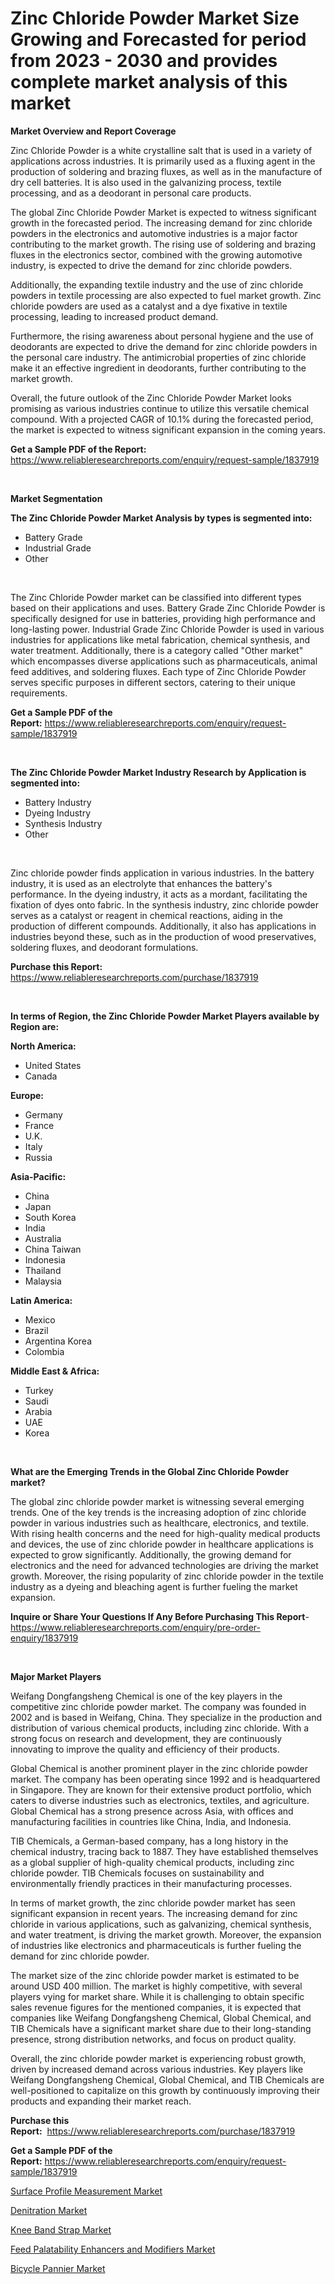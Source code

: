 <p><h1>Zinc Chloride Powder Market Size Growing and Forecasted for period from 2023 - 2030 and provides complete market analysis of this market</h1></p><p><strong>Market Overview and Report Coverage</strong></p>
<p><p>Zinc Chloride Powder is a white crystalline salt that is used in a variety of applications across industries. It is primarily used as a fluxing agent in the production of soldering and brazing fluxes, as well as in the manufacture of dry cell batteries. It is also used in the galvanizing process, textile processing, and as a deodorant in personal care products.</p><p>The global Zinc Chloride Powder Market is expected to witness significant growth in the forecasted period. The increasing demand for zinc chloride powders in the electronics and automotive industries is a major factor contributing to the market growth. The rising use of soldering and brazing fluxes in the electronics sector, combined with the growing automotive industry, is expected to drive the demand for zinc chloride powders.</p><p>Additionally, the expanding textile industry and the use of zinc chloride powders in textile processing are also expected to fuel market growth. Zinc chloride powders are used as a catalyst and a dye fixative in textile processing, leading to increased product demand.</p><p>Furthermore, the rising awareness about personal hygiene and the use of deodorants are expected to drive the demand for zinc chloride powders in the personal care industry. The antimicrobial properties of zinc chloride make it an effective ingredient in deodorants, further contributing to the market growth.</p><p>Overall, the future outlook of the Zinc Chloride Powder Market looks promising as various industries continue to utilize this versatile chemical compound. With a projected CAGR of 10.1% during the forecasted period, the market is expected to witness significant expansion in the coming years.</p></p>
<p><strong>Get a Sample PDF of the Report:</strong> <a href="https://www.reliableresearchreports.com/enquiry/request-sample/1837919">https://www.reliableresearchreports.com/enquiry/request-sample/1837919</a></p>
<p>&nbsp;</p>
<p><strong>Market Segmentation</strong></p>
<p><strong>The Zinc Chloride Powder Market Analysis by types is segmented into:</strong></p>
<p><ul><li>Battery Grade</li><li>Industrial Grade</li><li>Other</li></ul></p>
<p>&nbsp;</p>
<p><p>The Zinc Chloride Powder market can be classified into different types based on their applications and uses. Battery Grade Zinc Chloride Powder is specifically designed for use in batteries, providing high performance and long-lasting power. Industrial Grade Zinc Chloride Powder is used in various industries for applications like metal fabrication, chemical synthesis, and water treatment. Additionally, there is a category called "Other market" which encompasses diverse applications such as pharmaceuticals, animal feed additives, and soldering fluxes. Each type of Zinc Chloride Powder serves specific purposes in different sectors, catering to their unique requirements.</p></p>
<p><strong>Get a Sample PDF of the Report:</strong>&nbsp;<a href="https://www.reliableresearchreports.com/enquiry/request-sample/1837919">https://www.reliableresearchreports.com/enquiry/request-sample/1837919</a></p>
<p>&nbsp;</p>
<p><strong>The Zinc Chloride Powder Market Industry Research by Application is segmented into:</strong></p>
<p><ul><li>Battery Industry</li><li>Dyeing Industry</li><li>Synthesis Industry</li><li>Other</li></ul></p>
<p>&nbsp;</p>
<p><p>Zinc chloride powder finds application in various industries. In the battery industry, it is used as an electrolyte that enhances the battery's performance. In the dyeing industry, it acts as a mordant, facilitating the fixation of dyes onto fabric. In the synthesis industry, zinc chloride powder serves as a catalyst or reagent in chemical reactions, aiding in the production of different compounds. Additionally, it also has applications in industries beyond these, such as in the production of wood preservatives, soldering fluxes, and deodorant formulations.</p></p>
<p><strong>Purchase this Report:</strong>&nbsp; <a href="https://www.reliableresearchreports.com/purchase/1837919">https://www.reliableresearchreports.com/purchase/1837919</a></p>
<p>&nbsp;</p>
<p><strong>In terms of Region, the Zinc Chloride Powder Market Players available by Region are:</strong></p>
<p>
    <p> <strong> North America: </strong>
        <ul>
            <li>United States</li>
            <li>Canada</li>
        </ul>
        </p> 
    <p> <strong> Europe: </strong>
        <ul>
            <li>Germany</li>
            <li>France</li>
            <li>U.K.</li>
            <li>Italy</li>
            <li>Russia</li>
        </ul>
        </p> 
    <p> <strong> Asia-Pacific: </strong>
        <ul>
            <li>China</li>
            <li>Japan</li>
            <li>South Korea</li>
            <li>India</li>
            <li>Australia</li>
            <li>China Taiwan</li>
            <li>Indonesia</li>
            <li>Thailand</li>
            <li>Malaysia</li>
        </ul>
        </p> 
    <p> <strong> Latin America: </strong>
        <ul>
            <li>Mexico</li>
            <li>Brazil</li>
            <li>Argentina Korea</li>
            <li>Colombia</li>
        </ul>
        </p> 
    <p> <strong> Middle East & Africa: </strong>
        <ul>
            <li>Turkey</li>
            <li>Saudi</li>
            <li>Arabia</li>
            <li>UAE</li>
            <li>Korea</li>
        </ul>
    </p>
    </p>
<p>&nbsp;</p>
<p><strong>What are the Emerging Trends in the Global Zinc Chloride Powder market?</strong></p>
<p><p>The global zinc chloride powder market is witnessing several emerging trends. One of the key trends is the increasing adoption of zinc chloride powder in various industries such as healthcare, electronics, and textile. With rising health concerns and the need for high-quality medical products and devices, the use of zinc chloride powder in healthcare applications is expected to grow significantly. Additionally, the growing demand for electronics and the need for advanced technologies are driving the market growth. Moreover, the rising popularity of zinc chloride powder in the textile industry as a dyeing and bleaching agent is further fueling the market expansion.</p></p>
<p><strong>Inquire or Share Your Questions If Any Before Purchasing This Report</strong>- <a href="https://www.reliableresearchreports.com/enquiry/pre-order-enquiry/1837919">https://www.reliableresearchreports.com/enquiry/pre-order-enquiry/1837919</a></p>
<p>&nbsp;</p>
<p><strong>Major Market Players</strong></p>
<p><p>Weifang Dongfangsheng Chemical is one of the key players in the competitive zinc chloride powder market. The company was founded in 2002 and is based in Weifang, China. They specialize in the production and distribution of various chemical products, including zinc chloride. With a strong focus on research and development, they are continuously innovating to improve the quality and efficiency of their products.</p><p>Global Chemical is another prominent player in the zinc chloride powder market. The company has been operating since 1992 and is headquartered in Singapore. They are known for their extensive product portfolio, which caters to diverse industries such as electronics, textiles, and agriculture. Global Chemical has a strong presence across Asia, with offices and manufacturing facilities in countries like China, India, and Indonesia.</p><p>TIB Chemicals, a German-based company, has a long history in the chemical industry, tracing back to 1887. They have established themselves as a global supplier of high-quality chemical products, including zinc chloride powder. TIB Chemicals focuses on sustainability and environmentally friendly practices in their manufacturing processes.</p><p>In terms of market growth, the zinc chloride powder market has seen significant expansion in recent years. The increasing demand for zinc chloride in various applications, such as galvanizing, chemical synthesis, and water treatment, is driving the market growth. Moreover, the expansion of industries like electronics and pharmaceuticals is further fueling the demand for zinc chloride powder.</p><p>The market size of the zinc chloride powder market is estimated to be around USD 400 million. The market is highly competitive, with several players vying for market share. While it is challenging to obtain specific sales revenue figures for the mentioned companies, it is expected that companies like Weifang Dongfangsheng Chemical, Global Chemical, and TIB Chemicals have a significant market share due to their long-standing presence, strong distribution networks, and focus on product quality.</p><p>Overall, the zinc chloride powder market is experiencing robust growth, driven by increased demand across various industries. Key players like Weifang Dongfangsheng Chemical, Global Chemical, and TIB Chemicals are well-positioned to capitalize on this growth by continuously improving their products and expanding their market reach.</p></p>
<p><strong>Purchase this Report:</strong>&nbsp;&nbsp;<a href="https://www.reliableresearchreports.com/purchase/1837919">https://www.reliableresearchreports.com/purchase/1837919</a></p>
<p></p>
<p><strong>Get a Sample PDF of the Report:</strong>&nbsp;<a href="https://www.reliableresearchreports.com/enquiry/request-sample/1837919">https://www.reliableresearchreports.com/enquiry/request-sample/1837919</a></p>
<p><p><a href="https://medium.com/@enosstark1905/surface-profile-measurement-market-exploring-market-share-market-trends-and-future-growth-67ff48b3bed6">Surface Profile Measurement Market</a></p><p><a href="https://github.com/pizolina/Market-Research-Report-List-1/blob/main/denitration-market.md">Denitration Market</a></p><p><a href="https://medium.com/@eliasmann73/knee-band-strap-market-the-key-to-successful-business-strategy-forecast-till-2030-e0d25b9fb3e4">Knee Band Strap Market</a></p><p><a href="https://github.com/lbird53714/Market-Research-Report-List-1/blob/main/feed-palatability-enhancers-and-modifiers-market.md">Feed Palatability Enhancers and Modifiers Market</a></p><p><a href="https://medium.com/@omamuller06/bicycle-pannier-market-competitive-analysis-market-trends-and-forecast-to-2030-210ceb2ed8a2">Bicycle Pannier Market</a></p></p>